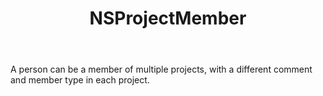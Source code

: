 ﻿---
uid: crmscript_ref_NSProjectMember
title: NSProjectMember
intellisense: Void.NSProjectMember
keywords: NSProjectMember
so.topic: reference
---

A person can be a member of multiple projects, with a different comment and member type in each project.
